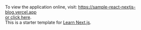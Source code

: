 To view the application online, visit: https://sample-react-nextjs-blog.vercel.app  
[or click here](https://sample-react-nextjs-blog.vercel.app/).
<br>
This is a starter template for [Learn Next.js](https://nextjs.org/learn).
